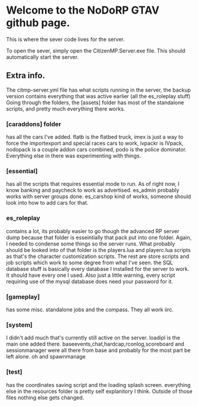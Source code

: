 
# Welcome to the NoDoRP GTAV github page.

This is where the sever code lives for the server.


To open the sever, simply open the CitizenMP.Server.exe file. This should automatically start the server.

## Extra info.
The citmp-server.yml file has what scripts running in the server, the backup version contains everything that was active earlier (all the es_roleplay stuff)
Going through the folders, the [assets] folder has most of the standalone scripts, and pretty much everything there works.
### [caraddons] folder
has all the cars I've added. flatb is the flatbed truck, imex is just a way to force the importexport and special races cars to work, ivpackr is IVpack, nodopack is a couple addon cars combined, podo is the police dominator. Everything else in there was experimenting with things.
### [essential]
has all the scripts that requires essential mode to run. As of right now, I know banking and paycheck to work as advertised. es_admin probably works with server groups done. es_carshop kind of works, someone should look into how to add cars for that.
### es_roleplay
contains a lot,  its probably easier to go though the advanced RP server dump because that folder is esseintially that pack put into one folder. Again, I needed to condense some things so the server runs. What probably should be looked into of that folder is the players.lua and playerc.lua scripts as that's the character customization scripts. The rest are store scripts and job scripts which work to some degree from what I've seen.
the SQL database stuff is basically every database I installed for the server to work. It should have every one I used. Also just a little warning, every script requiring use of the mysql database does need your password for it.
### [gameplay]
has some misc. standalone jobs and the compass. They all work iirc.
### [system]
I didn't add much that's currently still active on the server. loadipl is the main one added there. baseevents,chat,hardcap,rconlog,scoreboard and sessionmanager were all there from base and probably for the most part be left alone.
oh and spawnmanage
### [test]
has the coordinates saving script and the loading splash screen.
everything else in the resources folder is pretty self explanitory I think.
Outside of those files nothing else gets changed.
